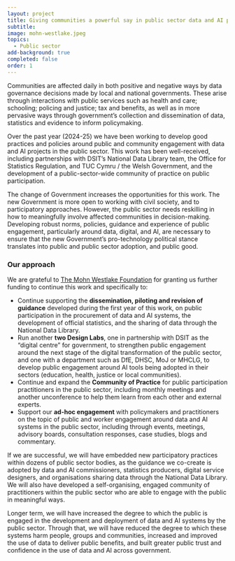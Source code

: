 ```yaml
---
layout: project
title: Giving communities a powerful say in public sector data and AI projects
subtitle: 
image: mohn-westlake.jpeg
topics:
  - Public sector
add-background: true
completed: false
order: 1
---
```

Communities are affected daily in both positive and negative ways by data governance decisions made by local and national governments. These arise through interactions with public services such as health and care; schooling; policing and justice; tax and benefits, as well as in more pervasive ways through government’s collection and dissemination of data, statistics and evidence to inform policymaking.

<!--more-->

Over the past year (2024-25) we have been working to develop good practices and policies around public and community engagement with data and AI projects in the public sector. This work has been well-received, including partnerships with DSIT’s National Data Library team, the Office for Statistics Regulation, and TUC Cymru / the Welsh Government, and the development of a public-sector-wide community of practice on public participation.

The change of Government increases the opportunities for this work. The new Government is more open to working with civil society, and to participatory approaches. However, the public sector needs reskilling in how to meaningfully involve affected communities in decision-making. Developing robust norms, policies, guidance and experience of public engagement, particularly around data, digital, and AI, are necessary to ensure that the new Government’s pro-technology political stance translates into public and public sector adoption, and public good.

### Our approach

We are grateful to [The Mohn Westlake Foundation](https://www.themohnwestlakefoundation.co.uk/) for granting us further funding to continue this work and specifically to:
* Continue supporting the **dissemination, piloting and revision of guidance** developed during the first year of this work, on public participation in the procurement of data and AI systems, the development of official statistics, and the sharing of data through the National Data Library.
* Run another **two Design Labs**, one in partnership with DSIT as the “digital centre” for government, to strengthen public engagement around the next stage of the digital transformation of the public sector, and one with a department such as DfE, DHSC, MoJ or MHCLG, to develop public engagement around AI tools being adopted in their sectors (education, health, justice or local communities).
* Continue and expand the **Community of Practice** for public participation practitioners in the public sector, including monthly meetings and another unconference to help them learn from each other and external experts.
* Support our **ad-hoc engagement** with policymakers and practitioners on the topic of public and worker engagement around data and AI systems in the public sector, including through events, meetings, advisory boards, consultation responses, case studies, blogs and commentary.

If we are successful, we will have embedded new participatory practices within dozens of public sector bodies, as the guidance we co-create is adopted by data and AI commissioners, statistics producers, digital service designers, and organisations sharing data through the National Data Library. We will also have developed a self-organising, engaged community of practitioners within the public sector who are able to engage with the public in meaningful ways.

Longer term, we will have increased the degree to which the public is engaged in the development and deployment of data and AI systems by the public sector. Through that, we will have reduced the degree to which these systems harm people, groups and communities, increased and improved the use of data to deliver public benefits, and built greater public trust and confidence in the use of data and AI across government.
